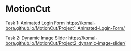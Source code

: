 # MotionCut

Task 1: Animated Login Form
https://komal-bora.github.io/MotionCut/Project1_Animated-Login-Form/

Task 2: Dynamic Image Slider
https://komal-bora.github.io/MotionCut/Project2_dynamic-image-slider/
